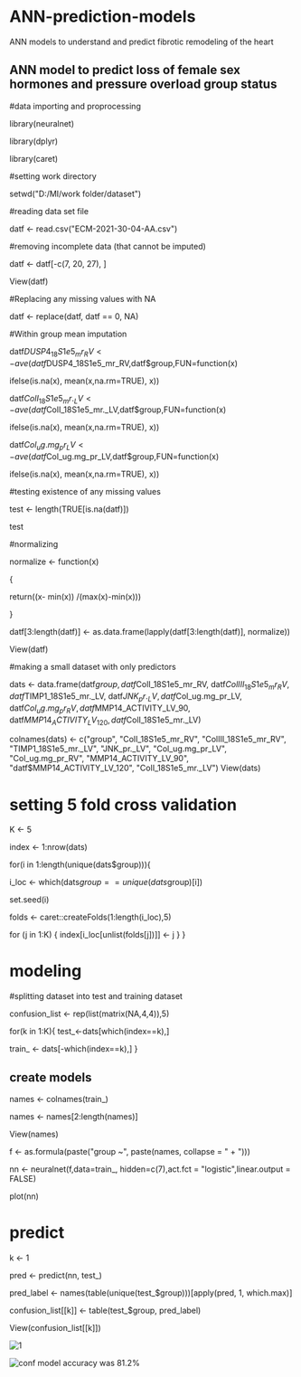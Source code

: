 # ANN-prediction-models
ANN models to understand and predict fibrotic remodeling of the heart

## ANN model to predict loss of female sex hormones and pressure overload group status

#data importing and proprocessing 

library(neuralnet)

library(dplyr)

library(caret)

#setting work directory

setwd("D:/MI/work folder/dataset")

#reading data set file 

datf <- read.csv("ECM-2021-30-04-AA.csv")

#removing incomplete data (that cannot be imputed)

datf <- datf[-c(7, 20, 27), ]

View(datf)

#Replacing any missing values with NA 

datf <- replace(datf, datf == 0, NA)

#Within group mean imputation 

datf$DUSP4_18S1e5_mr_RV<-ave(datf$DUSP4_18S1e5_mr_RV,datf$group,FUN=function(x) 

  ifelse(is.na(x), mean(x,na.rm=TRUE), x))

datf$ColI_18S1e5_mr._LV<-ave(datf$ColI_18S1e5_mr._LV,datf$group,FUN=function(x) 

  ifelse(is.na(x), mean(x,na.rm=TRUE), x))

datf$Col_ug.mg_pr_LV <-ave(datf$Col_ug.mg_pr_LV,datf$group,FUN=function(x) 

  ifelse(is.na(x), mean(x,na.rm=TRUE), x))

#testing existence of any missing values 

test <- length(TRUE[is.na(datf)])

test

#normalizing

normalize <- function(x)

{

  return((x- min(x)) /(max(x)-min(x)))
  
}

datf[3:length(datf)] <- as.data.frame(lapply(datf[3:length(datf)], normalize))

View(datf)

#making a small dataset with only predictors 

dats <- data.frame(datf$group, datf$ColI_18S1e5_mr_RV, datf$ColIII_18S1e5_mr_RV,
                   datf$TIMP1_18S1e5_mr._LV, datf$JNK_pr._LV, datf$Col_ug.mg_pr_LV,
                   datf$Col_ug.mg_pr_RV, datf$MMP14_ACTIVITY_LV_90, datf$MMP14_ACTIVITY_LV_120, datf$ColI_18S1e5_mr._LV)
                   
colnames(dats) <- c("group", "ColI_18S1e5_mr_RV", "ColIII_18S1e5_mr_RV",
                    "TIMP1_18S1e5_mr._LV", "JNK_pr._LV", "Col_ug.mg_pr_LV", "Col_ug.mg_pr_RV",
                    "MMP14_ACTIVITY_LV_90", "datf$MMP14_ACTIVITY_LV_120", "ColI_18S1e5_mr._LV")
View(dats)

# setting 5 fold cross validation 

K <- 5

index <- 1:nrow(dats)

for(i in 1:length(unique(dats$group))){

  i_loc <- which(dats$group==unique(dats$group)[i])
  
  set.seed(i)
  
  folds <- caret::createFolds(1:length(i_loc),5)
  
  for (j in 1:K) {
    index[i_loc[unlist(folds[j])]] <- j
  }
}

# modeling
#splitting dataset into test and training dataset 

confusion_list <- rep(list(matrix(NA,4,4)),5)

for(k in 1:K){
  test_<-dats[which(index==k),]
  
  train_ <- dats[-which(index==k),]
}
  
## create models
names <- colnames(train_)

names <- names[2:length(names)]

View(names)

  f <- as.formula(paste("group ~", paste(names, collapse = " + ")))
  
 nn <- neuralnet(f,data=train_, hidden=c(7),act.fct = "logistic",linear.output = FALSE)
 
  plot(nn)  
  
# predict
  k <- 1
  
  pred <- predict(nn, test_)
  
  pred_label <- names(table(unique(test_$group)))[apply(pred, 1, which.max)]
  
  confusion_list[[k]] <- table(test_$group, pred_label)
  
  View(confusion_list[[k]])
  
![1](https://user-images.githubusercontent.com/84159789/118224699-4fd67880-b449-11eb-985c-094264fdaf6f.png)

![conf](https://user-images.githubusercontent.com/84159789/118224398-b018ea80-b448-11eb-9265-035349433f32.PNG) model accuracy was 81.2% 

